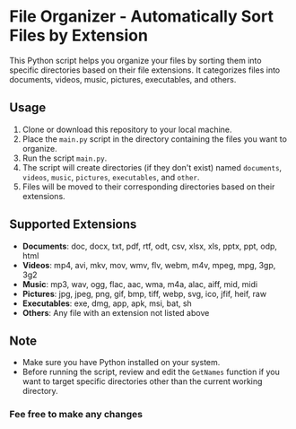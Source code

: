 # File Organizer - Automatically Sort Files by Extension

This Python script helps you organize your files by sorting them into specific directories based on their file extensions. It categorizes files into documents, videos, music, pictures, executables, and others.

## Usage

1. Clone or download this repository to your local machine.
2. Place the `main.py` script in the directory containing the files you want to organize.
3. Run the script `main.py`.
4. The script will create directories (if they don't exist) named `documents`, `videos`, `music`, `pictures`, `executables`, and `other`.
5. Files will be moved to their corresponding directories based on their extensions.

## Supported Extensions

- **Documents**: doc, docx, txt, pdf, rtf, odt, csv, xlsx, xls, pptx, ppt, odp, html
- **Videos**: mp4, avi, mkv, mov, wmv, flv, webm, m4v, mpeg, mpg, 3gp, 3g2
- **Music**: mp3, wav, ogg, flac, aac, wma, m4a, alac, aiff, mid, midi
- **Pictures**: jpg, jpeg, png, gif, bmp, tiff, webp, svg, ico, jfif, heif, raw
- **Executables**: exe, dmg, app, apk, msi, bat, sh
- **Others**: Any file with an extension not listed above

## Note

- Make sure you have Python installed on your system.
- Before running the script, review and edit the `GetNames` function if you want to target specific directories other than the current working directory.

### Fee free to make any changes
